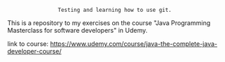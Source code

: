 
					Testing and learning how to use git.


This is a repository to my exercises on the course "Java Programming Masterclass for software developers" in Udemy.

link to course: https://www.udemy.com/course/java-the-complete-java-developer-course/
